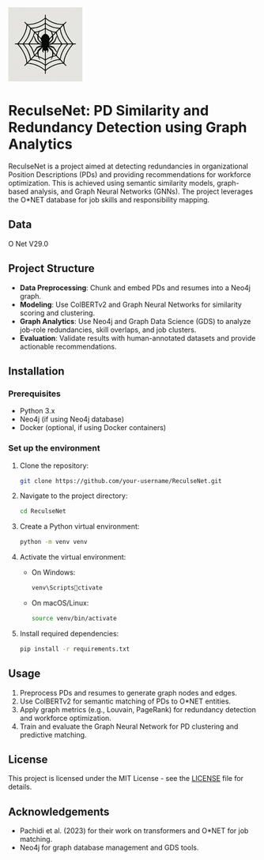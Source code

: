<img src="logo/A_digital_vector_illustration_features_a_black_sil.png" alt="ReculseNet Logo" width="150"/>

# ReculseNet: PD Similarity and Redundancy Detection using Graph Analytics

ReculseNet is a project aimed at detecting redundancies in organizational Position Descriptions (PDs) and providing recommendations for workforce optimization. This is achieved using semantic similarity models, graph-based analysis, and Graph Neural Networks (GNNs). The project leverages the O*NET database for job skills and responsibility mapping.

## Data

O Net V29.0


## Project Structure

- **Data Preprocessing**: Chunk and embed PDs and resumes into a Neo4j graph.
- **Modeling**: Use ColBERTv2 and Graph Neural Networks for similarity scoring and clustering.
- **Graph Analytics**: Use Neo4j and Graph Data Science (GDS) to analyze job-role redundancies, skill overlaps, and job clusters.
- **Evaluation**: Validate results with human-annotated datasets and provide actionable recommendations.

## Installation

### Prerequisites

- Python 3.x
- Neo4j (if using Neo4j database)
- Docker (optional, if using Docker containers)

### Set up the environment

1. Clone the repository:
    ```bash
    git clone https://github.com/your-username/ReculseNet.git
    ```

2. Navigate to the project directory:
    ```bash
    cd ReculseNet
    ```

3. Create a Python virtual environment:
    ```bash
    python -m venv venv
    ```

4. Activate the virtual environment:
    - On Windows:
        ```bash
        venv\Scriptsctivate
        ```
    - On macOS/Linux:
        ```bash
        source venv/bin/activate
        ```

5. Install required dependencies:
    ```bash
    pip install -r requirements.txt
    ```

## Usage

1. Preprocess PDs and resumes to generate graph nodes and edges.
2. Use ColBERTv2 for semantic matching of PDs to O*NET entities.
3. Apply graph metrics (e.g., Louvain, PageRank) for redundancy detection and workforce optimization.
4. Train and evaluate the Graph Neural Network for PD clustering and predictive matching.

## License

This project is licensed under the MIT License - see the [LICENSE](LICENSE) file for details.

## Acknowledgements

- Pachidi et al. (2023) for their work on transformers and O*NET for job matching.
- Neo4j for graph database management and GDS tools.

